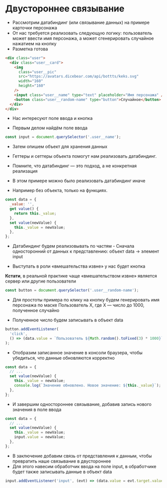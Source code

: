 # Двустороннее связывание

- Рассмотрим датабиндинг (или связывание данных) на примере карточки персонажа
- От нас требуется реализовать следующую логику: пользователь может ввести имя персонажа, а может сгенерировать случайное нажатием на кнопку
- Разметка готова

```html
<div class="user">
  <div class="user__card">
    <img
      class="user__pic"
      src="https://avatars.dicebear.com/api/bottts/keks.svg"
      width="160"
      height="160"
    />
    <input class="user__name" type="text" placeholder="Имя персонажа" />
    <button class="user__random-name" type="button">Случайное</button>
  </div>
</div>
```

- Нас интересуют поле ввода и кнопка

- Первым делом найдём поле ввода

```js
const input = document.querySelector('.user__name');
```

- Затем опишем объект для хранения данных
- Геттеры и сеттеры объекта помогут нам реализовать датабиндинг.

- Помните, что датабиндинг — это подход, а не конкретная реализация
- В этом примере можно было реализовать датабиндинг иначе
- Например без объекта, только на функциях.

```js
const data = {
  _value: '',
  get value() {
    return this._value;
  },
  set value(newValue) {
    this._value = newValue;
  },
};
```

- Датабиндинг будем реализовывать по частям - Сначала односторонний от данных к представлению: объект data → элемент input

- Выступать в роли «вмешательства извне» у нас будет кнопка

**Кстати**, в реальной практике чаще «вмешательством извне» является сервер или другие пользователи

```js
const button = document.querySelector('.user__random-name');
```

- Для простоты примера по клику на кнопку будем генерировать имя персонажа по маске Пользователь X, где X — число до 1000, полученное случайно

- Полученное число будем записывать в объект data

```js
button.addEventListener(
  'click',
  () => (data.value = `Пользователь ${Math.random().toFixed(3) * 1000}`)
);
```

- Отобразим записанное значение в консоли браузера, чтобы убедиться, что данные обновляются корректно

```js
const data = {
  // ...
  set value(newValue) {
    this._value = newValue;
    console.log(`Значение обновлено. Новое значение: ${this._value}`);
  },
};
```

- И завершим одностороннее связывание, добавив запись нового значения в поле ввода

```js
const data = {
  // ...
  set value(newValue) {
    this._value = newValue;
    input.value = newValue;
  },
};
```

- В заключение добавим связь от представления к данным, чтобы превратить наше связывание в двустороннее
- Для этого навесим обработчик ввода на поле input, в обработчике будет также записывать данные в объект data

```js
input.addEventListener('input', (evt) => (data.value = evt.target.value));
```
